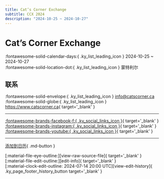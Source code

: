 ```yaml
---
title: Cat’s Corner Exchange
subtitle: CCX 2024
description: "2024-10-25 ~ 2024-10-27"
---
```


# Cat’s Corner Exchange 

:fontawesome-solid-calendar-days:{ .ky_list_leading_icon } 2024-10-25 ~ 2024-10-27  
:fontawesome-solid-location-dot:{ .ky_list_leading_icon } 蒙特利尔  

## 联系

:fontawesome-solid-envelope:{ .ky_list_leading_icon } <info@catscorner.ca>  
:fontawesome-solid-globe:{ .ky_list_leading_icon } <https://www.catscorner.ca>{ target='_blank' }  

---

 [:fontawesome-brands-facebook-f:{ .ky_social_links_icon }](https://www.facebook.com/CatsCornerMontreal){ target='_blank' } [:fontawesome-brands-instagram:{ .ky_social_links_icon }](https://instagram.com/catscornermontreal){ target='_blank' } [:fontawesome-brands-youtube:{ .ky_social_links_icon }](https://youtube.com/@CatsCornermontreal){ target='_blank' }

---

[添加到日历](https://swing.news/ics/zh-Hans/2024/ca/cats-corner-exchange-2024.ics){ .md-button }

<div class="ky_page_footer" markdown>
<div class="ky_page_footer_trailing" markdown="span">
[:material-file-eye-outline:][view-raw-source-file]{ target='_blank' }
[:material-file-edit-outline:][edit-info]{ target='_blank' }
</div>
<div class="ky_page_footer_leading" markdown="span">
[:material-clock-edit-outline: 2024-07-14 20:00 UTC][view-edit-history]{ .ky_page_footer_history_button target='_blank' }
</div>
</div>

[view-raw-source-file]: https://github.com/swingdance/events/blob/main/2024/ca/cats-corner-exchange-2024.json "查看原始源文件"
[edit-info]: https://github.com/swingdance/events/issues/new?assignees=&labels=update+event&projects=&template=03-update_entity.yml&title=%5B2024%2Fca%5D%20Cat%E2%80%99s%20Corner%20Exchange&region=ca&year=2024&id=cats-corner-exchange-2024&name=Cat%E2%80%99s%20Corner%20Exchange&org_id= "编辑信息"

[view-edit-history]: https://github.com/swingdance/events/commits/main/2024/ca/cats-corner-exchange-2024.json "查看编辑历史"
